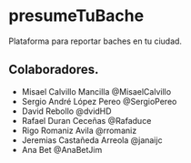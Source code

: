 # presumeTuBache
Plataforma para reportar baches en tu ciudad.

## Colaboradores.
- Misael Calvillo Mancilla @MisaelCalvillo
- Sergio André López Pereo @SergioPereo
- David Rebollo @dvidHD
- Rafael Duran Ceceñas @Rafaduce
- Rigo Romaniz Avila @rromaniz
- Jeremias Castañeda Arreola @janaijc
- Ana Bet  @AnaBetJim